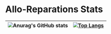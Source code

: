 # Allo-Reparations Stats

| ![Anurag's GitHub stats](https://github-readme-stats.vercel.app/api?username=Allo-Reparations&show_icons=true&theme=transparent) | [![Top Langs](https://github-readme-stats.vercel.app/api/top-langs/?username=Allo-Reparations&layout=donut&theme=transparent)](https://github.com/anuraghazra/github-readme-stats) |
| ------------- | ------------- |
